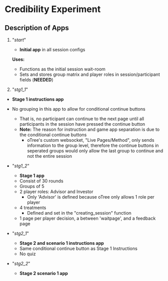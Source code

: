 # Credibility Experiment

## Description of Apps

1. "*start*"

    - **Initial app** in all session configs

    **Uses:**
    - Functions as the initial session wait-room
    - Sets and stores group matrix and player roles in session/participant fields (**NEEDED**)

2. "*stg1_1*"

- **Stage 1 instructions app**
- No grouping in this app to allow for conditional continue buttons
  - That is, no participant can continue to the next page until all participants in the session have pressed the continue button
  - **Note:** The reason for instruction and game app separation is due to the conditional continue buttons
    - oTree's custom websocket, "Live Pages/Method", only sends information to the group level, therefore the continue buttons in seperated groups would only allow the last group to continue and not the entire session

- "*stg1_2*"

  - **Stage 1 app**
  - Consist of 30 rounds
  - Groups of 5
  - 2 player roles: Advisor and Investor
    - Only 'Advisor' is defined because oTree only allows 1 role per player
  - 4 treatments
    - Defined and set in the "creating_session" function
  - 1 page per player decision, a between 'waitpage', and a feedback page

- "*stg2_1*"

  - **Stage 2 and scenario 1 instructions app**
  - Same conditional continue button as Stage 1 Instructions
  - No quiz

- "*stg2_2*"

  - **Stage 2 scenario 1 app**
  